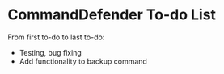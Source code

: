 # CommandDefender To-do List
From first to-do to last to-do:
* Testing, bug fixing
* Add functionality to backup command
